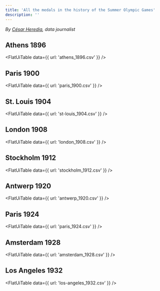 ```yaml
---
title: 'All the medals in the history of the Summer Olympic Games'
description: ''
---
```


*By [César Heredia](https://x.com/cahered), data journalist*

## Athens 1896

<FlatUiTable
  data={{
    url: 'athens_1896.csv'
  }}
/>

## Paris 1900

<FlatUiTable
  data={{
    url: 'paris_1900.csv'
  }}
/>

## St. Louis 1904

<FlatUiTable
  data={{
    url: 'st-louis_1904.csv'
  }}
/>

## London 1908

<FlatUiTable
  data={{
    url: 'london_1908.csv'
  }}
/>

## Stockholm 1912

<FlatUiTable
  data={{
    url: 'stockholm_1912.csv'
  }}
/>

## Antwerp 1920

<FlatUiTable
  data={{
    url: 'antwerp_1920.csv'
  }}
/>

## Paris 1924

<FlatUiTable
  data={{
    url: 'paris_1924.csv'
  }}
/>

## Amsterdam 1928

<FlatUiTable
  data={{
    url: 'amsterdam_1928.csv'
  }}
/>

## Los Angeles 1932

<FlatUiTable
  data={{
    url: 'los-angeles_1932.csv'
  }}
/>
